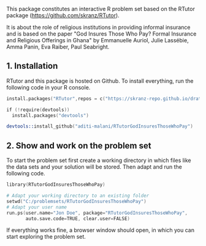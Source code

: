 This package constitutes an interactive R problem set based on the RTutor package (https://github.com/skranz/RTutor). 

It is about the role of religious institutions in providing informal insurance and is based on the paper "God Insures Those Who Pay? Formal Insurance and Religious Offerings in Ghana" by Emmanuelle Auriol, Julie Lassébie, Amma Panin, Eva Raiber, Paul Seabright.

## 1. Installation

RTutor and this package is hosted on Github. To install everything, run the following code in your R console.
```s
install.packages("RTutor",repos = c("https://skranz-repo.github.io/drat/",getOption("repos")))

if (!require(devtools))
  install.packages("devtools")

devtools::install_github("aditi-malani/RTutorGodInsuresThoseWhoPay")
```

## 2. Show and work on the problem set
To start the problem set first create a working directory in which files like the data sets and your solution will be stored. Then adapt and run the following code.
```s
library(RTutorGodInsuresThoseWhoPay)

# Adapt your working directory to an existing folder
setwd("C:/problemsets/RTutorGodInsuresThoseWhoPay")
# Adapt your user name
run.ps(user.name="Jon Doe", package="RTutorGodInsuresThoseWhoPay",
       auto.save.code=TRUE, clear.user=FALSE)
```
If everything works fine, a browser window should open, in which you can start exploring the problem set.
